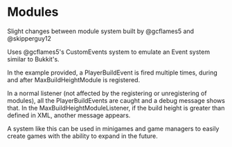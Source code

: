 Modules
=======

Slight changes between module system built by @gcflames5 and @skipperguy12

Uses @gcflames5's CustomEvents system to emulate an Event system similar to Bukkit's.

In the example provided, a PlayerBuildEvent is fired multiple times, during and after MaxBuildHeightModule is registered.

In a normal listener (not affected by the registering or unregistering of modules), all the PlayerBuildEvents are caught and a debug message shows that.
In the MaxBuildHeightModuleListener, if the build height is greater than defined in XML, another message appears.

A system like this can be used in minigames and game managers to easily create games with the ability to expand in the future.
